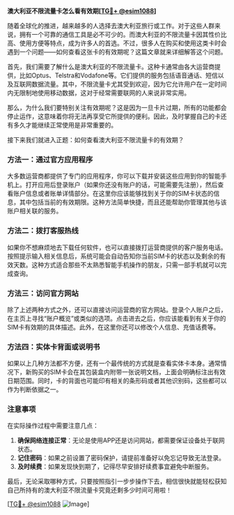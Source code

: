 **澳大利亚不限流量卡怎么看有效期[[TG💪+ @esim1088](https://t.me/s/esim1088)]**

随着全球化的推进，越来越多的人选择去澳大利亚旅行或工作。对于这些人群来说，拥有一个可靠的通信工具是必不可少的。而澳大利亚的不限流量卡因其性价比高、使用方便等特点，成为许多人的首选。不过，很多人在购买和使用这类卡时会遇到一个问题——如何查看这张卡的有效期呢？这篇文章就来详细解答这个问题。

首先，我们需要了解什么是澳大利亚的不限流量卡。这种卡通常由各大运营商提供，比如Optus、Telstra和Vodafone等。它们提供的服务包括语音通话、短信以及互联网数据流量。其中，不限流量卡尤其受到欢迎，因为它允许用户在一定时间内无限制地使用移动数据，这对于经常需要联网的人来说非常实用。

那么，为什么我们要特别关注有效期呢？这是因为一旦卡片过期，所有的功能都会停止运作，这意味着你将无法再享受它所提供的便利。因此，及时掌握自己的卡还有多久才能继续正常使用是非常重要的。

接下来我们就进入正题：如何查看澳大利亚不限流量卡的有效期？

### 方法一：通过官方应用程序

大多数运营商都提供了专门的应用程序，你可以下载并安装这些应用到你的智能手机上。打开应用后登录账户（如果你还没有账户的话，可能需要先注册），然后查看账户信息或者账单详情部分。在这里你应该能够找到关于你的SIM卡状态的信息，其中包括当前的有效期限。这种方法简单快捷，而且还能帮助你管理其他与该账户相关联的服务。

### 方法二：拨打客服热线

如果你不想麻烦地去下载任何软件，也可以直接拨打运营商提供的客户服务电话。按照提示输入相关信息后，系统可能会自动告知你当前SIM卡的状态以及剩余的有效天数。这种方式适合那些不太熟悉智能手机操作的朋友，只需一部手机就可以完成查询。

### 方法三：访问官方网站

除了上述两种方式之外，还可以直接访问运营商的官方网站。登录个人账户之后，在主页上寻找“账户概览”或类似的选项。点击进去之后，你应该能看到有关于你的SIM卡有效期的具体描述。此外，在这里你还可以修改个人信息、充值话费等。

### 方法四：实体卡背面或说明书

如果以上几种方法都不方便，还有一个最传统的方式就是查看实体卡本身。通常情况下，新购买的SIM卡会在其包装盒内附带一张说明文档，上面会明确标注出有效日期范围。同时，卡的背面也可能印有相关的条形码或者其他识别码，这些都可以作为判断依据之一。

### 注意事项

在实际操作过程中需要注意几点：

1. **确保网络连接正常**：无论是使用APP还是访问网站，都需要保证设备处于联网状态。
2. **记住密码**：如果之前设置了密码保护，请提前准备好以免忘记导致无法登录。
3. **及时续费**：如果发现快到期了，记得尽早安排好续费事宜避免中断服务。

最后，无论采取哪种方式，只要按照指引一步步操作下去，相信很快就能轻松获知自己所持有的澳大利亚不限流量卡究竟还剩多少时间可用啦！

[[TG💪+ @esim1088](https://t.me/s/esim1088) ![Image](https://i.postimg.cc/4NQfJmqS/Snipaste-2025-05-13-00-14-12.png)]
